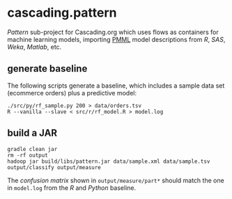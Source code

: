 cascading.pattern
=================

_Pattern_ sub-project for Cascading.org which uses flows as containers
for machine learning models, importing
[PMML](http://en.wikipedia.org/wiki/Predictive_Model_Markup_Language)
model descriptions from _R_, _SAS_, _Weka_, _Matlab_, etc.


generate baseline
-----------------

The following scripts generate a baseline, which includes a sample
data set (ecommerce orders) plus a predictive model:

    ./src/py/rf_sample.py 200 > data/orders.tsv
    R --vanilla --slave < src/r/rf_model.R > model.log


build a JAR
-----------

    gradle clean jar
    rm -rf output
    hadoop jar build/libs/pattern.jar data/sample.xml data/sample.tsv output/classify output/measure

The _confusion matrix_ shown in `output/measure/part*` should match
the one in `model.log` from the _R_ and _Python_ baseline.

